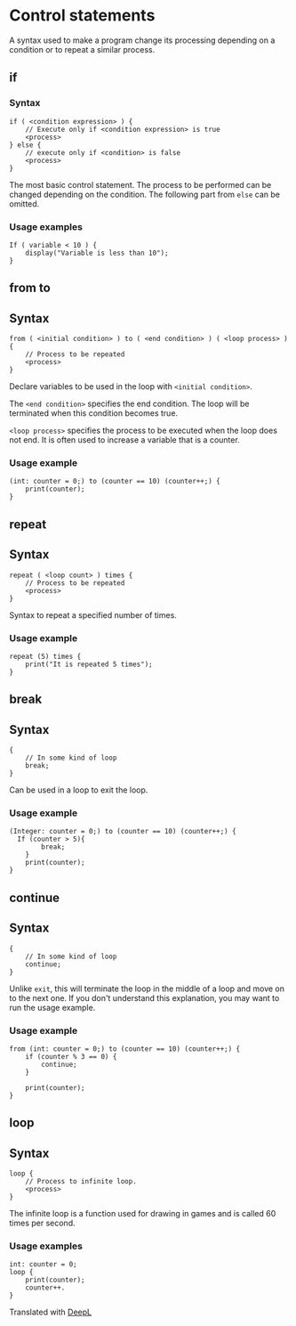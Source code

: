 # Control statements

A syntax used to make a program change its processing depending on a condition or to repeat a similar process.

## if

### Syntax

```
if ( <condition expression> ) {
	// Execute only if <condition expression> is true
	<process>
} else {
	// execute only if <condition> is false
	<process>
}
```

The most basic control statement. The process to be performed can be changed depending on the condition. The following part from `else` can be omitted.

### Usage examples

```
If ( variable < 10 ) {
	display("Variable is less than 10");
}
```

## from to

## Syntax

```
from ( <initial condition> ) to ( <end condition> ) ( <loop process> ) {
	// Process to be repeated
	<process>
}
```

Declare variables to be used in the loop with `<initial condition>`.

The `<end condition>` specifies the end condition. The loop will be terminated when this condition becomes true.

`<loop process>` specifies the process to be executed when the loop does not end. It is often used to increase a variable that is a counter.

### Usage example

```
(int: counter = 0;) to (counter == 10) (counter++;) {
	print(counter);
}
```

## repeat

## Syntax

```
repeat ( <loop count> ) times {
	// Process to be repeated
	<process>
}
```

Syntax to repeat a specified number of times.

### Usage example

```
repeat (5) times {
	print("It is repeated 5 times");
}
```

## break

## Syntax

```
{
	// In some kind of loop
	break;
}
```

Can be used in a loop to exit the loop.

### Usage example

```
(Integer: counter = 0;) to (counter == 10) (counter++;) {
  If (counter > 5){
		break;
	}
	print(counter);
}
```

## continue

## Syntax

```
{
	// In some kind of loop
	continue;
}
```

Unlike `exit`, this will terminate the loop in the middle of a loop and move on to the next one. If you don't understand this explanation, you may want to run the usage example.

### Usage example

```
from (int: counter = 0;) to (counter == 10) (counter++;) {
	if (counter % 3 == 0) {
		continue;
	}
		
	print(counter);
}
```

## loop

## Syntax

```
loop {
	// Process to infinite loop.
	<process>
}
```

The infinite loop is a function used for drawing in games and is called 60 times per second.

### Usage examples

```
int: counter = 0;
loop {
	print(counter);
	counter++.
}
```

Translated with [DeepL](https://www.deepl.com/translator)